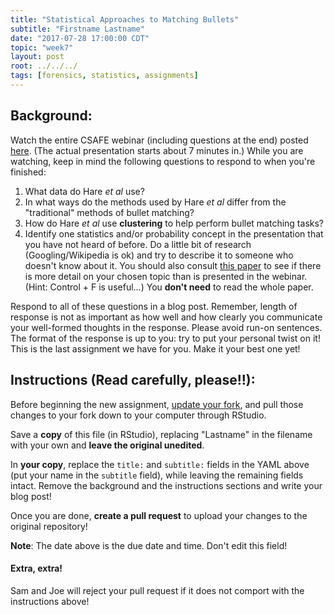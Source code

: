 ```yaml
---
title: "Statistical Approaches to Matching Bullets"
subtitle: "Firstname Lastname"
date: "2017-07-28 17:00:00 CDT"
topic: "week7"
layout: post
root: ../../../
tags: [forensics, statistics, assignments]
---
```

 
## Background:

Watch the entire CSAFE webinar (including questions at the end) posted [here](http://forensicstats.org/portfolio-posts/statistical-and-algorithmic-approaches-to-matching-bullets/). (The actual presentation starts about 7 minutes in.) While you are watching, keep in mind the following questions to respond to when you're finished:

1. What data do Hare *et al* use? 
2. In what ways do the methods used by Hare *et al* differ from the "traditional" methods of bullet matching? 
3. How do Hare *et al* use **clustering** to help perform bullet matching tasks? 
4. Identify one statistics and/or probability concept in the presentation that you have not heard of before. Do a little bit of research (Googling/Wikipedia is ok) and try to describe it to someone who doesn't know about it. You should also consult [this paper](bulletmatchingpaper.pdf) to see if there is more detail on your chosen topic than is presented in the webinar. (Hint: Control + F is useful...) You **don't need** to read the whole paper.

Respond to all of these questions in a blog post. Remember, length of response is not as important as how well and how clearly you communicate your well-formed thoughts in the response. Please avoid run-on sentences. The format of the response is up to you: try to put your personal twist on it! This is the last assignment we have for you. Make it your best one yet!

## Instructions (Read carefully, please!!):

Before beginning the new assignment, [update your fork](https://github.com/CSAFE-ISU/REU-blog/blob/master/update_instructions/Update_instructions.md), and pull those changes to your fork down to your computer through RStudio. 

Save a **copy** of this file (in RStudio), replacing "Lastname" in the filename with your own and **leave the original unedited**.

In **your copy**, replace the `title:` and `subtitle:` fields in the YAML above (put your name in the `subtitle` field), while leaving the remaining fields intact. Remove the background and the instructions sections and write your blog post! 

Once you are done, **create a pull request** to upload your changes to the original repository!

**Note**: The date above is the due date and time. Don't edit this field! 

#### Extra, extra!  

Sam and Joe will reject your pull request if it does not comport with the instructions above! 
